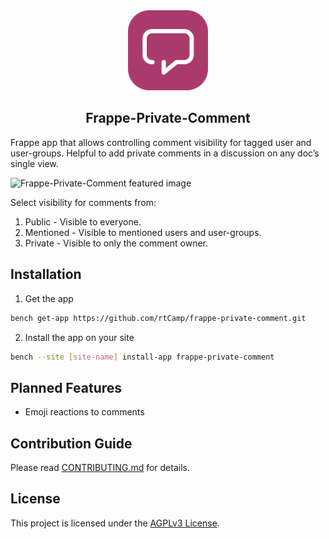 
<div align="center">
<img src="comment.png" height="128" alt="Logo">
<h2>Frappe-Private-Comment</h2>
</div>

Frappe app that allows controlling comment visibility for tagged user and user-groups. Helpful to add private comments in a discussion on any doc’s single view.

![Frappe-Private-Comment featured image](https://github.com/rtCamp/comment-enhancer/assets/26240780/0de97ea3-3e96-4ea9-8184-19b92aae47a5)

Select visibility for comments from:
1. Public - Visible to everyone.
2. Mentioned - Visible to mentioned users and user-groups.
3. Private - Visible to only the comment owner.

## Installation

1. Get the app

```bash
bench get-app https://github.com/rtCamp/frappe-private-comment.git
```

2. Install the app on your site

```bash
bench --site [site-name] install-app frappe-private-comment
```
## Planned Features

- Emoji reactions to comments

## Contribution Guide

Please read [CONTRIBUTING.md](./CONTRIBUTING.md) for details.

## License

This project is licensed under the [AGPLv3 License](./LICENSE).
